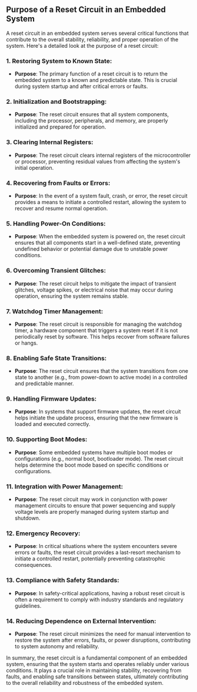 ## Purpose of a Reset Circuit in an Embedded System

A reset circuit in an embedded system serves several critical functions that contribute to the overall stability, reliability, and proper operation of the system. Here's a detailed look at the purpose of a reset circuit:

### 1. **Restoring System to Known State**:

- **Purpose**: The primary function of a reset circuit is to return the embedded system to a known and predictable state. This is crucial during system startup and after critical errors or faults.

### 2. **Initialization and Bootstrapping**:

- **Purpose**: The reset circuit ensures that all system components, including the processor, peripherals, and memory, are properly initialized and prepared for operation.

### 3. **Clearing Internal Registers**:

- **Purpose**: The reset circuit clears internal registers of the microcontroller or processor, preventing residual values from affecting the system's initial operation.

### 4. **Recovering from Faults or Errors**:

- **Purpose**: In the event of a system fault, crash, or error, the reset circuit provides a means to initiate a controlled restart, allowing the system to recover and resume normal operation.

### 5. **Handling Power-On Conditions**:

- **Purpose**: When the embedded system is powered on, the reset circuit ensures that all components start in a well-defined state, preventing undefined behavior or potential damage due to unstable power conditions.

### 6. **Overcoming Transient Glitches**:

- **Purpose**: The reset circuit helps to mitigate the impact of transient glitches, voltage spikes, or electrical noise that may occur during operation, ensuring the system remains stable.

### 7. **Watchdog Timer Management**:

- **Purpose**: The reset circuit is responsible for managing the watchdog timer, a hardware component that triggers a system reset if it is not periodically reset by software. This helps recover from software failures or hangs.

### 8. **Enabling Safe State Transitions**:

- **Purpose**: The reset circuit ensures that the system transitions from one state to another (e.g., from power-down to active mode) in a controlled and predictable manner.

### 9. **Handling Firmware Updates**:

- **Purpose**: In systems that support firmware updates, the reset circuit helps initiate the update process, ensuring that the new firmware is loaded and executed correctly.

### 10. **Supporting Boot Modes**:

- **Purpose**: Some embedded systems have multiple boot modes or configurations (e.g., normal boot, bootloader mode). The reset circuit helps determine the boot mode based on specific conditions or configurations.

### 11. **Integration with Power Management**:

- **Purpose**: The reset circuit may work in conjunction with power management circuits to ensure that power sequencing and supply voltage levels are properly managed during system startup and shutdown.

### 12. **Emergency Recovery**:

- **Purpose**: In critical situations where the system encounters severe errors or faults, the reset circuit provides a last-resort mechanism to initiate a controlled restart, potentially preventing catastrophic consequences.

### 13. **Compliance with Safety Standards**:

- **Purpose**: In safety-critical applications, having a robust reset circuit is often a requirement to comply with industry standards and regulatory guidelines.

### 14. **Reducing Dependence on External Intervention**:

- **Purpose**: The reset circuit minimizes the need for manual intervention to restore the system after errors, faults, or power disruptions, contributing to system autonomy and reliability.

In summary, the reset circuit is a fundamental component of an embedded system, ensuring that the system starts and operates reliably under various conditions. It plays a crucial role in maintaining stability, recovering from faults, and enabling safe transitions between states, ultimately contributing to the overall reliability and robustness of the embedded system.
